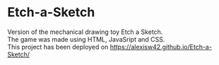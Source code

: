 # Etch-a-Sketch
Version of the mechanical drawing toy Etch a Sketch.<br>
The game was made using HTML, JavaSript and CSS.<br>
This project has been deployed on https://alexisw42.github.io/Etch-a-Sketch/